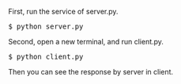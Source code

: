 First, run the service of server.py.

<pre>
$ python server.py
</pre>

Second, open a new terminal, and run client.py.
<pre>
$ python client.py
</pre>

Then you can see the response by server in client. 
